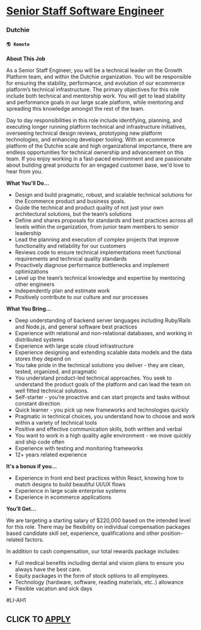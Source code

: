 # [Senior Staff Software Engineer](https://www.remotewlb.com/apply/senior-staff-software-engineer-110817)  
### Dutchie  
#### `🌎 Remote`  

**About This Job**

As a Senior Staff Engineer, you will be a technical leader on the Growth Platform team, and within the Dutchie organization. You will be responsible for ensuring the stability, performance, and evolution of our ecommerce platform’s technical infrastructure. The primary objectives for this role include both technical and mentorship work. You will get to lead stability and performance goals in our large scale platform, while mentoring and spreading this knowledge amongst the rest of the team.

Day to day responsibilities in this role include identifying, planning, and executing longer running platform technical and infrastructure initiatives, overseeing technical design reviews, prototyping new platform technologies, and enhancing developer tooling. With an ecommerce platform of the Dutchie scale and high organizational importance, there are endless opportunities for technical ownership and advancement on this team. If you enjoy working in a fast-paced environment and are passionate about building great products for an engaged customer base, we'd love to hear from you.

**What You'll Do...**

  * Design and build pragmatic, robust, and scalable technical solutions for the Ecommerce product and business goals.
  * Guide the technical and product quality of not just your own architectural solutions, but the team’s solutions
  * Define and shares proposals for standards and best practices across all levels within the organization, from junior team members to senior leadership
  * Lead the planning and execution of complex projects that improve functionality and reliability for our customers
  * Reviews code to ensure technical implementations meet functional requirements and technical quality standards
  * Proactively diagnose performance bottlenecks and implement optimizations
  * Level up the team’s technical knowledge and expertise by mentoring other engineers
  * Independently plan and estimate work
  * Positively contribute to our culture and our processes

**What You Bring...**

  * Deep understanding of backend server languages including Ruby/Rails and Node.js, and general software best practices
  * Experience with relational and non-relational databases, and working in distributed systems
  * Experience with large scale cloud infrastructure
  * Experience designing and extending scalable data models and the data stores they depend on
  * You take pride in the technical solutions you deliver - they are clean, tested, organized, and pragmatic
  * You understand product-led technical approaches. You seek to understand the product goals of the platform and can lead the team on well fitted technical solutions.
  * Self-starter - you're proactive and can start projects and tasks without constant direction
  * Quick learner - you pick up new frameworks and technologies quickly
  * Pragmatic in technical choices, you understand how to choose and work within a variety of technical tools
  * Positive and effective communication skills, both written and verbal
  * You want to work in a high quality agile environment - we move quickly and ship code often
  * Experience with testing and monitoring frameworks
  * 12+ years related experience 

**It's a bonus if you...**

  * Experience in front end best practices within React, knowing how to match designs to build beautiful UI/UX flows
  * Experience in large scale enterprise systems
  * Experience in ecommerce applications 

**You’ll Get…**

We are targeting a starting salary of $220,000 based on the intended level for this role. There may be flexibility on individual compensation packages based candidate skill set, experience, qualifications and other position-related factors.

In addition to cash compensation, our total rewards package includes:

  * Full medical benefits including dental and vision plans to ensure you always have the best care.
  * Equity packages in the form of stock options to all employees.
  * Technology (hardware, software, reading materials, etc..) allowance
  * Flexible vacation and sick days

#LI-AH1

  
## CLICK TO [APPLY](https://www.remotewlb.com/apply/senior-staff-software-engineer-110817)


